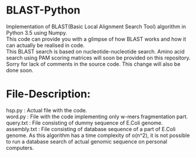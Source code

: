 # BLAST-Python
Implementation of BLAST(Basic Local Alignment Search Tool) algorithm in Python 3.5 using Numpy. 
</br>
This code can provide you with a glimpse of how BLAST works and how it can actually be realised in code. 
</br>
This BLAST search is based on nucleotide-nucleotide search. Amino acid search using PAM scoring matrices will soon be provided on this repository.
</br>
Sorry for lack of comments in the source code. This change will also be done soon.

# File-Description:
hsp.py : Actual file with the code.
</br>word.py : File with the code implementing only w-mers fragmentation part.
</br>query.txt : File consisting of dummy sequence of E.Coli genome.
</br>assembly.txt : File consisting of database sequence of a part of E.Coli genome. As this algorithm has a time complexity of o(n^2), it is not possible to run a database search of actual genomic sequence on personal computers.
